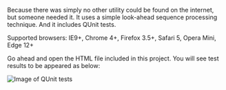 Because there was simply no other utility could be found on the internet, but someone needed it. It uses a simple look-ahead sequence processing technique. And it includes QUnit tests.

Supported browsers: IE9+, Chrome 4+, Firefox 3.5+, Safari 5, Opera Mini, Edge 12+

Go ahead and open the HTML file included in this project. You will see test results to be appeared as below:

![Image of QUnit tests](https://raw.githubusercontent.com/tsaqib/number-to-bangla/master/number-to-bangla.png)